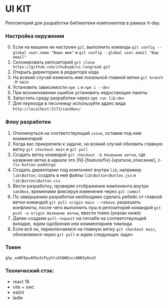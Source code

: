 # UI KIT

Репозиторий для разработки библиотеки компонентов в рамках it-day.

### Настройка окружения

0. Если на машине не настроен `git`, выполнить команды `git config --global user.name "Ваше имя"` и `git config --global user.email "Ваш email"`
1. Склонировать репозиторий `git clone https://github.com/ithubspb/ui-longread.git`
2. Открыть директорию в редакторе кода
3. На всякий случай изменить имя локальной главной ветки `git branch -M main` 
4. Установить зависимости `npm i` и `npm i --dev`
5. При возникновении ошибок установить недостающие пакеты
6. Запустить среду разработки через `npm run lib:dev`
7. Для перехода в песочницу используйте адрес вида `http://localhost:5173/sandbox/`

### Флоу разработки

1. Откликнуться на соответствующий `issue`, оставив под ним комментарий
2. Когда вас прикрепили к задаче, на всякий случай обновить главную ветку `git checkout main` и `git pull` 
3. Создать ветку командой `git checkout -b Название ветки`, где название ветки в идеале это [N]-[feature/fix]-[краткое_описание], `2-fix-button-paddings`
4. Создать директорию под компонент внутри `lib`, например `lib\Button`, создать в ней файлы `lib\Button\Button.jsx` и `lib\Button\Button.css`
5. Вести разработку, проверяя отображение компонента внутри `sandbox`, временами фиксируя изменения через `git commit`
6. По завершению разработки необходимо сделать ребейс от главной ветки командой `git pull origin main --rebase`, разрешить конфликты, после чего выполнить пуш в репозиторий командой `git push -u origin Название ветки`, ввести токен (указан ниже)
7. Далее создаем `pull-request` на гитхабе на соответствующей вкладке, ждем одобрения или комментариев тимлида
8. Если всё ок, переключаемся на главную ветку `git checkout main`, обновляемся через `git pull` и ждем следующих задач

### Токен

`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`

### Технический стэк:
  - react 18
  - vite + swc
  - eslint
  - ladle
